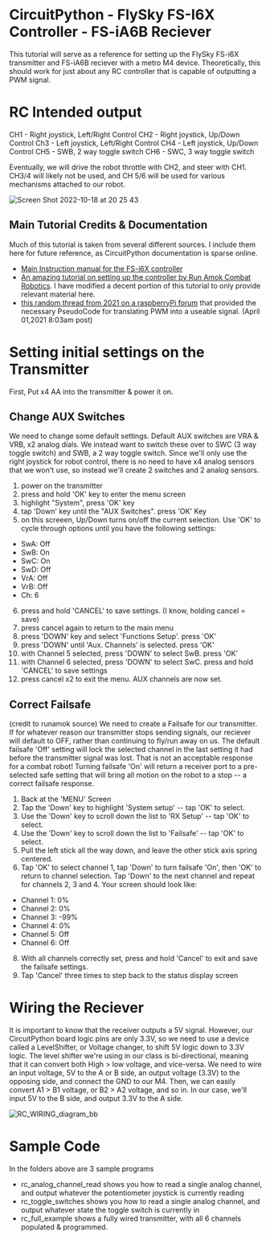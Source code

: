 # CircuitPython - FlySky FS-I6X Controller - FS-iA6B Reciever

This tutorial will serve as a reference for setting up the FlySky FS-i6X transmitter and FS-iA6B reciever with a metro M4 device. Theoretically, this should work for just about any RC controller that is capable of outputting a PWM signal.

# RC Intended output
CH1 - Right joystick, Left/Right Control
CH2 - Right joystick, Up/Down Control
Ch3 - Left joystick, Left/Right Control
CH4 - Left joystick, Up/Down Control
CH5 - SWB, 2 way toggle switch
CH6 - SWC, 3 way toggle switch

Eventually, we will drive the robot throttle with CH2, and steer with CH1. CH3/4 will likely not be used, and CH 5/6 will be used for various mechanisms attached to our robot. 


![Screen Shot 2022-10-18 at 20 25 43](https://user-images.githubusercontent.com/101632496/196513614-dd92db1c-323c-43ee-bb24-fdf60ac65196.png)

## Main Tutorial Credits & Documentation
Much of this tutorial is taken from several different sources. I include them here for future reference, as CircuitPython documentation is sparse online. 
- [Main Instruction manual for the FS-i6X controller](https://files.banggood.com/2016/09/FS-i6X%20User%20manual.pdf)
- [An amazing tutorial on setting up the controller by Run Amok Combat Robotics](http://runamok.tech/RunAmok/flysky_i6.html#modes). I have modified a decent portion of this tutorial to only provide relevant material here. 
- [this random thread from 2021 on a raspberryPi forum](https://forums.raspberrypi.com/viewtopic.php?t=308269) that provided the necessary PseudoCode for translating PWM into a useable signal. (April 01,2021 8:03am post)

# Setting initial settings on the Transmitter
First, Put x4 AA into the transmitter & power it on. 

## Change AUX Switches
We need to change some default settings. Default AUX switches are VRA & VRB, x2 analog dials. We instead want to switch these over to SWC (3 way toggle switch) and SWB, a 2 way toggle switch. Since we'll only use the right joystick for robot control, there is no need to have x4 analog sensors that we won't use, so instead we'll create 2 switches and 2 analog sensors. 

1. power on the transmitter
2. press and hold 'OK' key to enter the menu screen
3. highlight "System", press 'OK' key
4. tap 'Down' key until the "AUX Switches". press 'OK' Key
5. on this screeen, Up/Down turns on/off the current selection. Use 'OK' to cycle through options until you have the following settings:
- SwA: Off
- SwB: On
- SwC: On
- SwD: Off
- VrA: Off
- VrB: Off
- Ch: 6
6. press and hold 'CANCEL' to save settings. (I know, holding cancel = save)
7. press cancel again to return to the main menu
8. press 'DOWN' key and select 'Functions Setup'. press 'OK'
9. press 'DOWN' until 'Aux. Channels' is selected. press 'OK'
10. with Channel 5 selected, press 'DOWN' to select SwB. press 'OK'
11. with Channel 6 selected, press 'DOWN' to select SwC. press and hold 'CANCEL' to save settings
12. press cancel x2 to exit the menu. AUX channels are now set. 

## Correct Failsafe
(credit to runamok source)
We need to create a Failsafe for our transmitter. If for whatever reason our transmitter stops sending signals, our reciever will default to OFF, rather than continuing to fly/run away on us. The default failsafe 'Off' setting will lock the selected channel in the last setting it had before the transmitter signal was lost. That is not an acceptable response for a combat robot! Turning failsafe 'On' will return a receiver port to a pre-selected safe setting that will bring all motion on the robot to a stop -- a correct failsafe response.

1. Back at the 'MENU' Screen
2. Tap the 'Down' key to highlight 'System setup' -- tap 'OK' to select.
3. Use the 'Down' key to scroll down the list to 'RX Setup' -- tap 'OK' to select.
4. Use the 'Down' key to scroll down the list to 'Failsafe' -- tap 'OK' to select.
5. Pull the left stick all the way down, and leave the other stick axis spring centered.
6. Tap 'OK' to select channel 1, tap 'Down' to turn failsafe 'On', then 'OK' to return to channel selection. Tap 'Down' to the next channel and repeat for channels 2, 3 and 4. Your screen should look like:
- Channel 1: 0%
- Channel 2: 0%
- Channel 3: -99%
- Channel 4: 0%
- Channel 5: Off
- Channel 6: Off

8. With all channels correctly set, press and hold 'Cancel' to exit and save the failsafe settings.
9. Tap 'Cancel' three times to step back to the status display screen

# Wiring the Reciever
It is important to know that the receiver outputs a 5V signal. However, our CircuitPython board logic pins are only 3.3V, so we need to use a device called a LevelShifter, or Voltage changer, to shift 5V logic down to 3.3V logic. The level shifter we're using in our class is bi-directional, meaning that it can convert both High > low voltage, and vice-versa. We need to wire an input voltage, 5V to the A or B side, an output voltage (3.3V) to the opposing side, and connect the GND to our M4. Then, we can easily convert A1 > B1 voltage, or B2 > A2 voltage, and so in. In our case, we'll input 5V to the B side, and output 3.3V to the A side. 

![RC_WIRING_diagram_bb](https://user-images.githubusercontent.com/101632496/196518615-6970abc0-e0fc-469c-818e-9fa2a5711962.png)

# Sample Code
In the folders above are 3 sample programs
- rc_analog_channel_read shows you how to read a single analog channel, and output whatever the potentiometer joystick is currently reading
- rc_toggle_switches shows you how to read a single analog channel, and output whatever state the toggle switch is currently in
- rc_full_example shows a fully wired transmitter, with all 6 channels populated & programmed. 
